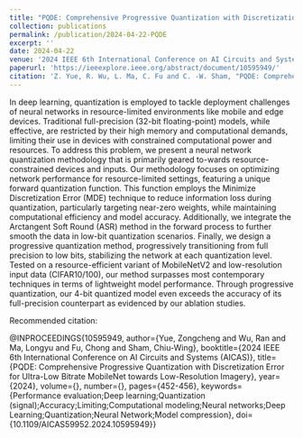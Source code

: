 ```yaml
---
title: "PQDE: Comprehensive Progressive Quantization with Discretization Error for Ultra-Low Bitrate MobileNet towards Low-Resolution Imagery"
collection: publications
permalink: /publication/2024-04-22-PQDE
excerpt: ''
date: 2024-04-22
venue: '2024 IEEE 6th International Conference on AI Circuits and Systems (AICAS)'
paperurl: 'https://ieeexplore.ieee.org/abstract/document/10595949/'
citation: 'Z. Yue, R. Wu, L. Ma, C. Fu and C. -W. Sham, "PQDE: Comprehensive Progressive Quantization with Discretization Error for Ultra-Low Bitrate MobileNet towards Low-Resolution Imagery," 2024 IEEE 6th International Conference on AI Circuits and Systems (AICAS), Abu Dhabi, United Arab Emirates, 2024'
---
```


In deep learning, quantization is employed to tackle deployment challenges of neural networks in resource-limited environments like mobile and edge devices. Traditional full-precision (32-bit floating-point) models, while effective, are restricted by their high memory and computational demands, limiting their use in devices with constrained computational power and resources. To address this problem, we present a neural network quantization methodology that is primarily geared to-wards resource-constrained devices and inputs. Our methodology focuses on optimizing network performance for resource-limited settings, featuring a unique forward quantization function. This function employs the Minimize Discretization Error (MDE) technique to reduce information loss during quantization, particularly targeting near-zero weights, while maintaining computational efficiency and model accuracy. Additionally, we integrate the Arctangent Soft Round (ASR) method in the forward process to further smooth the data in low-bit quantization scenarios. Finally, we design a progressive quantization method, progressively transitioning from full precision to low bits, stabilizing the network at each quantization level. Tested on a resource-efficient variant of MobileNetV2 and low-resolution input data (CIFAR10/100), our method surpasses most contemporary techniques in terms of lightweight model performance. Through progressive quantization, our 4-bit quantized model even exceeds the accuracy of its full-precision counterpart as evidenced by our ablation studies.

Recommended citation: 

@INPROCEEDINGS{10595949,
  author={Yue, Zongcheng and Wu, Ran and Ma, Longyu and Fu, Chong and Sham, Chiu-Wing},
  booktitle={2024 IEEE 6th International Conference on AI Circuits and Systems (AICAS)}, 
  title={PQDE: Comprehensive Progressive Quantization with Discretization Error for Ultra-Low Bitrate MobileNet towards Low-Resolution Imagery}, 
  year={2024},
  volume={},
  number={},
  pages={452-456},
  keywords={Performance evaluation;Deep learning;Quantization (signal);Accuracy;Limiting;Computational modeling;Neural networks;Deep Learning;Quantization;Neural Network;Model compression},
  doi={10.1109/AICAS59952.2024.10595949}}
